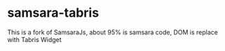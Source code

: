 # samsara-tabris
This is a fork of SamsaraJs, about 95% is samsara code,
DOM is replace with Tabris Widget 

